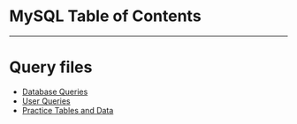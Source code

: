 # MySQL Table of Contents
------
# Query files
* [Database Queries](db-queries.md)
* [User Queries](user.md)
* [Practice Tables and Data](practice-tables-data.sql)